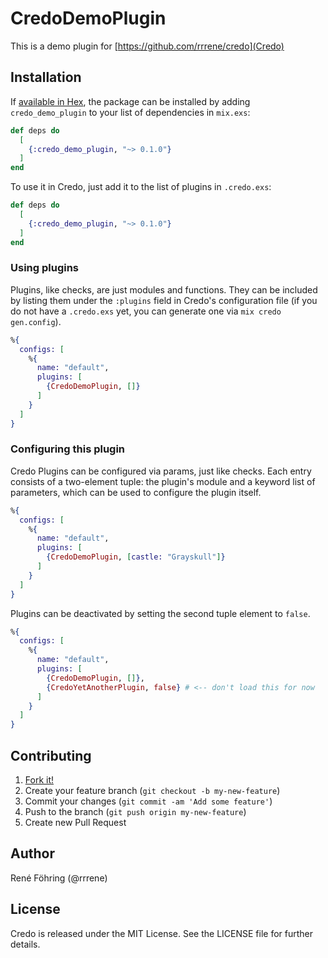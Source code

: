# CredoDemoPlugin

This is a demo plugin for [https://github.com/rrrene/credo](Credo)

## Installation

If [available in Hex](https://hex.pm/docs/publish), the package can be installed
by adding `credo_demo_plugin` to your list of dependencies in `mix.exs`:

```elixir
def deps do
  [
    {:credo_demo_plugin, "~> 0.1.0"}
  ]
end
```

To use it in Credo, just add it to the list of plugins in `.credo.exs`:

```elixir
def deps do
  [
    {:credo_demo_plugin, "~> 0.1.0"}
  ]
end
```

### Using plugins

Plugins, like checks, are just modules and functions.
They can be included by listing them under the `:plugins` field in Credo's configuration file (if you do not have a `.credo.exs` yet, you can generate one via `mix credo gen.config`).

```elixir
%{
  configs: [
    %{
      name: "default",
      plugins: [
        {CredoDemoPlugin, []}
      ]
    }
  ]
}
```

### Configuring this plugin

Credo Plugins can be configured via params, just like checks.
Each entry consists of a two-element tuple: the plugin's module and a keyword list of parameters, which can be used to configure the plugin itself.

```elixir
%{
  configs: [
    %{
      name: "default",
      plugins: [
        {CredoDemoPlugin, [castle: "Grayskull"]}
      ]
    }
  ]
}
```

Plugins can be deactivated by setting the second tuple element to `false`.

```elixir
%{
  configs: [
    %{
      name: "default",
      plugins: [
        {CredoDemoPlugin, []},
        {CredoYetAnotherPlugin, false} # <-- don't load this for now
      ]
    }
  ]
}
```


## Contributing

1. [Fork it!](http://github.com/rrrene/credo_demo_plugin/fork)
2. Create your feature branch (`git checkout -b my-new-feature`)
3. Commit your changes (`git commit -am 'Add some feature'`)
4. Push to the branch (`git push origin my-new-feature`)
5. Create new Pull Request



## Author

René Föhring (@rrrene)



## License

Credo is released under the MIT License. See the LICENSE file for further
details.
